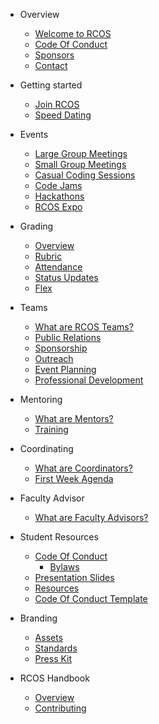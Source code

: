 * Overview
  * [Welcome to RCOS](README.md)
  * [Code Of Conduct](overview/code_of_conduct.md)
  * [Sponsors](overview/sponsors.md)
  * [Contact](overview/contact.md)

* Getting started
  * [Join RCOS](membership/join_rcos.md)
  <!-- * [Project Pitch](membership/speed_dating.md) -->
  * [Speed Dating](membership/speed_dating.md)

* Events
  * [Large Group Meetings](events/large_group_meetings.md)
  * [Small Group Meetings](events/small_group_meetings.md)
  * [Casual Coding Sessions](events/casual_coding_sessions.md)
  * [Code Jams](events/code_jams.md)
  * [Hackathons](events/hackathons.md)
  * [RCOS Expo](events/expo.md)

* Grading
  * [Overview](grading/README.md)
  * [Rubric](grading/rubric.md)
  * [Attendance](grading/attendance.md)
  * [Status Updates](grading/status_updates.md)
  * [Flex](grading/flex.md)

* Teams
  * [What are RCOS Teams?](teams/README.md)
  * [Public Relations](teams/public_relations.md)
  * [Sponsorship](teams/sponsorship.md)
  * [Outreach](teams/outreach.md)
  * [Event Planning](teams/event_planning.md)
  * [Professional Development](teams/professional_development.md)

* Mentoring
  * [What are Mentors?](mentoring/README.md)
  * [Training](mentoring/README.md)

* Coordinating
  * [What are Coordinators?](coordinating/README.md)
  * [First Week Agenda](coordinating/agenda.md)

* Faculty Advisor
  * [What are Faculty Advisors?](coordinating/README.md)

* Student Resources
  * [Code Of Conduct](resources/CODE_OF_CONDUCT.md)
    * [Bylaws](resources/bylaws.md)
  * [Presentation Slides](resources/slides.md)
  * [Resources](resources/README.md)
  * [Code Of Conduct Template](resources/code_of_conduct_template.md)

* Branding
  * [Assets](resources/brand_assets.md)
  * [Standards](resources/brand_standards.md)
  * [Press Kit](resources/press_kit.md)

* RCOS Handbook
  * [Overview](handbook/README.md)
  * [Contributing](../CONTRIBUTING.md)
